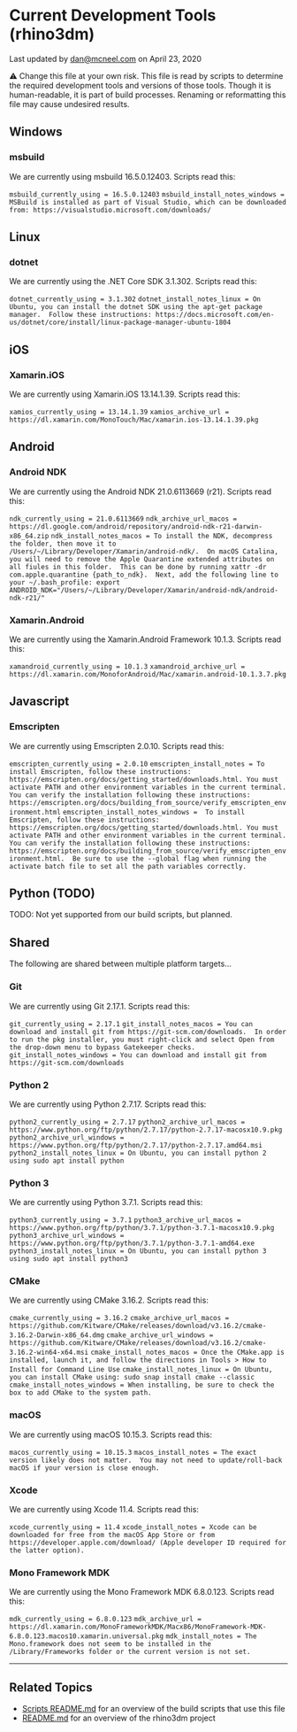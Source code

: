 # Current Development Tools (rhino3dm)

Last updated by dan@mcneel.com on April 23, 2020

:warning: Change this file at your own risk. This file is read by scripts to determine the required development tools and versions of those tools.  Though it is human-readable, it is part of build processes. Renaming or reformatting this file may cause undesired results.

## Windows

### msbuild

We are currently using msbuild 16.5.0.12403.  Scripts read this:

`msbuild_currently_using = 16.5.0.12403`
`msbuild_install_notes_windows = MSBuild is installed as part of Visual Studio, which can be downloaded from: https://visualstudio.microsoft.com/downloads/`

## Linux

### dotnet

We are currently using the .NET Core SDK 3.1.302.  Scripts read this:

`dotnet_currently_using = 3.1.302`
`dotnet_install_notes_linux = On Ubuntu, you can install the dotnet SDK using the apt-get package manager.  Follow these instructions: https://docs.microsoft.com/en-us/dotnet/core/install/linux-package-manager-ubuntu-1804`

## iOS

### Xamarin.iOS

We are currently using Xamarin.iOS 13.14.1.39.  Scripts read this:

`xamios_currently_using = 13.14.1.39`
`xamios_archive_url = https://dl.xamarin.com/MonoTouch/Mac/xamarin.ios-13.14.1.39.pkg`

## Android

### Android NDK

We are currently using the Android NDK 21.0.6113669 (r21).  Scripts read this:

`ndk_currently_using = 21.0.6113669`
`ndk_archive_url_macos = https://dl.google.com/android/repository/android-ndk-r21-darwin-x86_64.zip`
`ndk_install_notes_macos = To install the NDK, decompress the folder, then move it to /Users/~/Library/Developer/Xamarin/android-ndk/.  On macOS Catalina, you will need to remove the Apple Quarantine extended attributes on all fiules in this folder.  This can be done by running xattr -dr com.apple.quarantine {path_to_ndk}.  Next, add the following line to your ~/.bash_profile: export ANDROID_NDK="/Users/~/Library/Developer/Xamarin/android-ndk/android-ndk-r21/"`

### Xamarin.Android

We are currently using the Xamarin.Android Framework 10.1.3.  Scripts read this:

`xamandroid_currently_using = 10.1.3`
`xamandroid_archive_url = https://dl.xamarin.com/MonoforAndroid/Mac/xamarin.android-10.1.3.7.pkg`

## Javascript

### Emscripten

We are currently using Emscripten 2.0.10. Scripts read this:

`emscripten_currently_using = 2.0.10`
`emscripten_install_notes = To install Emscripten, follow these instructions: https://emscripten.org/docs/getting_started/downloads.html. You must activate PATH and other environment variables in the current terminal. You can verify the installation following these instructions: https://emscripten.org/docs/building_from_source/verify_emscripten_environment.html`
`emscripten_install_notes_windows =  To install Emscripten, follow these instructions: https://emscripten.org/docs/getting_started/downloads.html. You must activate PATH and other environment variables in the current terminal.  You can verify the installation following these instructions: https://emscripten.org/docs/building_from_source/verify_emscripten_environment.html.  Be sure to use the --global flag when running the activate batch file to set all the path variables correctly.`

## Python (TODO)

TODO: Not yet supported from our build scripts, but planned.

## Shared

The following are shared between multiple platform targets...

### Git

We are currently using Git 2.17.1. Scripts read this:

`git_currently_using = 2.17.1`
`git_install_notes_macos = You can download and install git from https://git-scm.com/downloads.  In order to run the pkg installer, you must right-click and select Open from the drop-down menu to bypass Gatekeeper checks.`
`git_install_notes_windows = You can download and install git from https://git-scm.com/downloads`

### Python 2

We are currently using Python 2.7.17. Scripts read this:

`python2_currently_using = 2.7.17`
`python2_archive_url_macos = https://www.python.org/ftp/python/2.7.17/python-2.7.17-macosx10.9.pkg`
`python2_archive_url_windows = https://www.python.org/ftp/python/2.7.17/python-2.7.17.amd64.msi`
`python2_install_notes_linux = On Ubuntu, you can install python 2 using sudo apt install python`

### Python 3

We are currently using Python 3.7.1. Scripts read this:

`python3_currently_using = 3.7.1`
`python3_archive_url_macos = https://www.python.org/ftp/python/3.7.1/python-3.7.1-macosx10.9.pkg`
`python3_archive_url_windows = https://www.python.org/ftp/python/3.7.1/python-3.7.1-amd64.exe`
`python3_install_notes_linux = On Ubuntu, you can install python 3 using sudo apt install python3`

### CMake

We are currently using CMake 3.16.2. Scripts read this:

`cmake_currently_using = 3.16.2`
`cmake_archive_url_macos = https://github.com/Kitware/CMake/releases/download/v3.16.2/cmake-3.16.2-Darwin-x86_64.dmg`
`cmake_archive_url_windows = https://github.com/Kitware/CMake/releases/download/v3.16.2/cmake-3.16.2-win64-x64.msi`
`cmake_install_notes_macos = Once the CMake.app is installed, launch it, and follow the directions in Tools > How to Install for Command Line Use`
`cmake_install_notes_linux = On Ubuntu, you can install CMake using: sudo snap install cmake --classic`
`cmake_install_notes_windows = When installing, be sure to check the box to add CMake to the system path.`

### macOS

We are currently using macOS 10.15.3. Scripts read this:

`macos_currently_using = 10.15.3`
`macos_install_notes = The exact version likely does not matter.  You may not need to update/roll-back macOS if your version is close enough.`

### Xcode

We are currently using Xcode 11.4. Scripts read this:

`xcode_currently_using = 11.4`
`xcode_install_notes = Xcode can be downloaded for free from the macOS App Store or from https://developer.apple.com/download/ (Apple developer ID required for the latter option).`

### Mono Framework MDK

We are currently using the Mono Framework MDK 6.8.0.123.  Scripts read this:

`mdk_currently_using = 6.8.0.123`
`mdk_archive_url = https://dl.xamarin.com/MonoFrameworkMDK/Macx86/MonoFramework-MDK-6.8.0.123.macos10.xamarin.universal.pkg`
`mdk_install_notes = The Mono.framework does not seem to be installed in the /Library/Frameworks folder or the current version is not set.`

---

## Related Topics

- [Scripts README.md](scripts/README.md) for an overview of the build scripts that use this file
- [README.md](README.md) for an overview of the rhino3dm project
